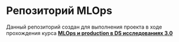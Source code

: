# Репозиторий MLOps

Данный репозиторий создан для выполнения проекта в ходе прохождения курса [**MLOps и production в DS исследованиях 3.0**](https://ods.ai/tracks/mlops3-course-spring-2024)
